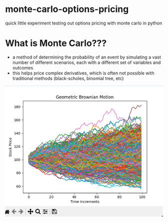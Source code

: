 # monte-carlo-options-pricing
quick little experiment testing out options pricing with monte carlo in python

# What is Monte Carlo???
 - a method of determining the probability of an event by simulating a vast number of different scenarios, each with a different set of variables and outcomes
 - this helps price complex derivatives, which is often not possible with traditional methods (black-scholes, binomial tree, etc)

![alt text](image.png)